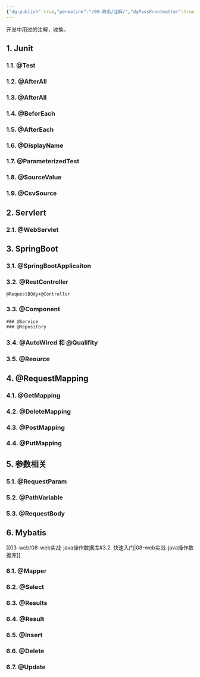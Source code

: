```yaml
---
{"dg-publish":true,"permalink":"/00-联系/注解/","dgPassFrontmatter":true}
---
```



开发中用过的注解，收集。

## 1. Junit

### 1.1. @Test
### 1.2. @AfterAll
### 1.3. @AfterAll
### 1.4. @BeforEach
### 1.5. @AfterEach

### 1.6. @DisplayName
### 1.7. @ParameterizedTest
### 1.8. @SourceValue
### 1.9. @CsvSource


## 2. Servlert
### 2.1. @WebServlet

## 3. SpringBoot

### 3.1. @SpringBootApplicaiton
### 3.2. @RestController
	@RequestBOdy+@Controller
### 3.3. @Component
	### @Service
	### @Repository
### 3.4. @AutoWired 和 @Qualifity
### 3.5. @Reource

## 4. @RequestMapping
### 4.1. @GetMapping
### 4.2. @DeleteMapping
### 4.3. @PostMapping
### 4.4. @PutMapping

## 5. 参数相关
### 5.1. @RequestParam
### 5.2. @PathVariable
### 5.3. @RequestBody

## 6. Mybatis

[[03-web/08-web实战-java操作数据库#3.2. 快速入门\|08-web实战-java操作数据库]]

### 6.1. @Mapper

### 6.2. @Select

### 6.3. @Results

### 6.4. @Result

### 6.5. @Insert

### 6.6. @Delete

### 6.7. @Update
